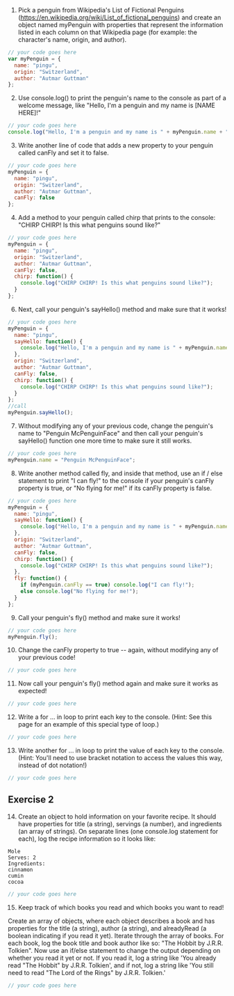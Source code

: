 1. Pick a penguin from Wikipedia's List of Fictional Penguins (https://en.wikipedia.org/wiki/List_of_fictional_penguins) and create an object named myPenguin with properties that represent the information listed in each column on that Wikipedia page (for example: the character's name, origin, and author).

```js
// your code goes here
var myPenguin = {
  name: "pingu",
  origin: "Switzerland",
  author: "Autmar Guttman"
};
```

2. Use console.log() to print the penguin's name to the console as part of a welcome message, like "Hello, I'm a penguin and my name is [NAME HERE]!"

```js
// your code goes here
console.log("Hello, I'm a penguin and my name is " + myPenguin.name + " !");
```

3. Write another line of code that adds a new property to your penguin called canFly and set it to false.

```js
// your code goes here
myPenguin = {
  name: "pingu",
  origin: "Switzerland",
  author: "Autmar Guttman",
  canFly: false
};
```

4. Add a method to your penguin called chirp that prints to the console: "CHIRP CHIRP! Is this what penguins sound like?"

```js
// your code goes here
myPenguin = {
  name: "pingu",
  origin: "Switzerland",
  author: "Autmar Guttman",
  canFly: false,
  chirp: function() {
    console.log("CHIRP CHIRP! Is this what penguins sound like?");
  }
};
```

6. Next, call your penguin's sayHello() method and make sure that it works!

```js
// your code goes here
myPenguin = {
  name: "pingu",
  sayHello: function() {
    console.log("Hello, I'm a penguin and my name is " + myPenguin.name + " !");
  },
  origin: "Switzerland",
  author: "Autmar Guttman",
  canFly: false,
  chirp: function() {
    console.log("CHIRP CHIRP! Is this what penguins sound like?");
  }
};
//call
myPenguin.sayHello();
```

7. Without modifying any of your previous code, change the penguin's name to "Penguin McPenguinFace" and then call your penguin's sayHello() function one more time to make sure it still works.

```js
// your code goes here
myPenguin.name = "Penguin McPenguinFace";
```

8. Write another method called fly, and inside that method, use an if / else statement to print "I can fly!" to the console if your penguin's canFly property is true, or "No flying for me!" if its canFly property is false.

```js
// your code goes here
myPenguin = {
  name: "pingu",
  sayHello: function() {
    console.log("Hello, I'm a penguin and my name is " + myPenguin.name + " !");
  },
  origin: "Switzerland",
  author: "Autmar Guttman",
  canFly: false,
  chirp: function() {
    console.log("CHIRP CHIRP! Is this what penguins sound like?");
  },
  fly: function() {
    if (myPenguin.canFly == true) console.log("I can fly!");
    else console.log("No flying for me!");
  }
};
```

9. Call your penguin's fly() method and make sure it works!

```js
// your code goes here
myPenguin.fly();
```

10. Change the canFly property to true -- again, without modifying any of your previous code!

```js
// your code goes here
```

11. Now call your penguin's fly() method again and make sure it works as expected!

```js
// your code goes here
```

12. Write a for ... in loop to print each key to the console. (Hint: See this page for an example of this special type of loop.)

```js
// your code goes here
```

13. Write another for ... in loop to print the value of each key to the console. (Hint: You'll need to use bracket notation to access the values this way, instead of dot notation!)

```js
// your code goes here
```

## Exercise 2

14. Create an object to hold information on your favorite recipe. It should have properties for title (a string), servings (a number), and ingredients (an array of strings).
    On separate lines (one console.log statement for each), log the recipe information so it looks like:

```
Mole
Serves: 2
Ingredients:
cinnamon
cumin
cocoa
```

```js
// your code goes here
```

15. Keep track of which books you read and which books you want to read!

Create an array of objects, where each object describes a book and has properties for the title (a string), author (a string), and alreadyRead (a boolean indicating if you read it yet).
Iterate through the array of books. For each book, log the book title and book author like so: "The Hobbit by J.R.R. Tolkien".
Now use an if/else statement to change the output depending on whether you read it yet or not. If you read it, log a string like 'You already read "The Hobbit" by J.R.R. Tolkien', and if not, log a string like 'You still need to read "The Lord of the Rings" by J.R.R. Tolkien.'

```js
// your code goes here
```
